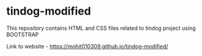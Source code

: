 # tindog-modified
This repository contains HTML and CSS files related to tindog project using BOOTSTRAP

Link to website - https://mohit010309.github.io/tindog-modified/
